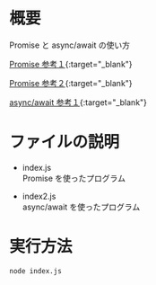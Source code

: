 # 概要
Promise と async/await の使い方  

[Promise 参考１](https://www.sejuku.net/blog/52314){:target="_blank"}

[Promise 参考２](https://www.sejuku.net/blog/76485){:target="_blank"}

[async/await 参考１](https://www.sejuku.net/blog/69618){:target="_blank"}

# ファイルの説明
- index.js  
Promise を使ったプログラム

- index2.js  
async/await を使ったプログラム

# 実行方法
```
node index.js
```
